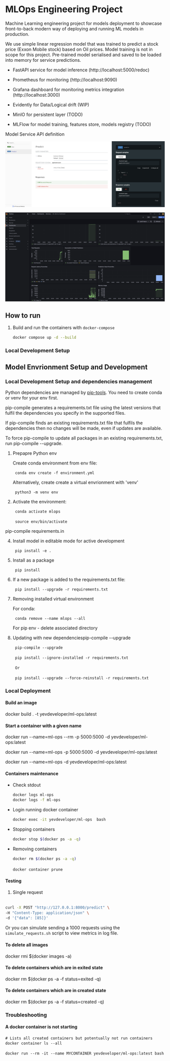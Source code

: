 # MLOps Engineering Project

Machine Learning engineering project for models deployment to showcase front-to-back modern way of deploying and running ML models in production. 

We use simple linear regression model that was trained to predict a stock price (Exxon Mobile stock) based on Oil prices. Model training is not in scope for this project. Pre-trained model serialised and saved to be loaded into memory for service predictions.

* FastAPI service for model inference (http://localhost:5000/redoc)
* Prometheus for monitoring (http://localhost:9090)
* Grafana dashboard for monitoring metrics integration (http://localhost:3000)
* Evidently for Data/Logical drift (WIP)

* MinIO for persistent layer (TODO)
* MLFlow for model training, features store, models registry (TODO) 


Model Service API definition

![Open API definition](docs/images/ServiceAPI.png)


![ML Metrics Dashboard](docs/images/GrafanaMLMetricsDashboard.png)

## How to run

1. Build and run the containers with `docker-compose`

    ```bash
    docker compose up -d --build
    ```


### Local Development Setup

## Model Envrionment Setup and Development

### Local Development Setup and dependencies management

Python dependencies are managed by [pip-tools](https://pypi.org/project/pip-tools/). You need to create conda or venv for your env first.

pip-compile generates a requirements.txt file using the latest versions that fulfil the dependencies you specify in the supported files.

If pip-compile finds an existing requirements.txt file that fulfils the dependencies then no changes will be made, even if updates are available.

To force pip-compile to update all packages in an existing requirements.txt, run pip-compile --upgrade.


1. Prepapre Python env 

   Create conda environment from env file:

        conda env create -f environment.yml

    Alternatively, create create a virtual envrionment with 'venv'

        python3 -m venv env
        

2. Activate the environment:

        conda activate mlops

        source env/bin/activate

pip-compile requirements.in

4. Install model in editable mode for active development

        pip install -e .

5. Install as a package

        pip install

6. If a new package is added to the requirements.txt file:
   

        pip install --upgrade -r requirements.txt

7. Removing installed virtual environment

    For conda:

        conda remove --name mlops --all

    For pip env - delete associated directory

8. Updating with new dependenciespip-compile --upgrade

        pip-compile --upgrade
        
        pip install --ignore-installed -r requirements.txt

        Or

        pip install --upgrade --force-reinstall -r requirements.txt


### Local Deployment

#### Build an image
docker build . -t yevdeveloper/ml-ops:latest

#### Start a container with a given name

docker run --name=ml-ops --rm -p 5000:5000 -d yevdeveloper/ml-ops:latest

docker run --name=ml-ops -p 5000:5000 -d yevdeveloper/ml-ops:latest

docker run --name=ml-ops -d yevdeveloper/ml-ops:latest


#### Containers maintenance

* Check stdout
  ```bash
  docker logs ml-ops
  docker logs -f ml-ops
  ```

* Login running docker container
  
  ```bash
  docker exec -it yevdeveloper/ml-ops  bash
  ```

* Stopping containers
  
  ```bash
  docker stop $(docker ps -a -q)
  ```

* Removing containers
  
  ```bash
  docker rm $(docker ps -a -q)

  docker container prune
  ```

#### Testing


1. Single request
   
```bash

curl -X POST "http://127.0.0.1:8000/predict" \
-H "Content-Type: application/json" \
-d '{"data": [85]}'

```

 Or you can simulate sending a 1000 requests using the `simulate_requests.sh` script to view metrics in log file.

#### To delete all images

docker rmi $(docker images -a)

#### To delete containers which are in exited state

docker rm $(docker ps -a -f status=exited -q)

#### To delete containers which are in created state

docker rm $(docker ps -a -f status=created -q)


### Troubleshooting

#### A docker container is not starting 


```
# Lists all created containers but potentually not run containers
docker container ls --all 

docker run --rm -it --name MYCONTAINER yevdeveloper/ml-ops:latest bash

```